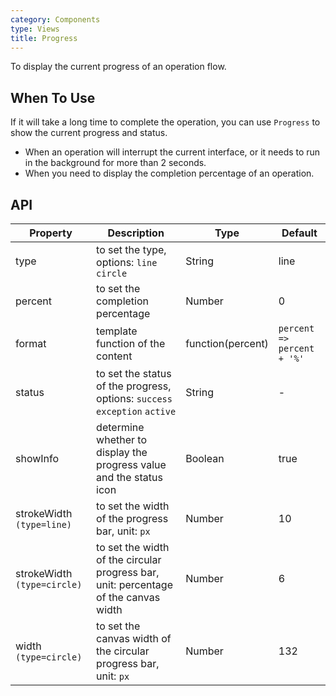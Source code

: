 ```yaml
---
category: Components
type: Views
title: Progress
---
```


To display the current progress of an operation flow.

## When To Use

If it will take a long time to complete the operation, you can use `Progress` to show the current progress and status.

- When an operation will interrupt the current interface, or it needs to run in the background for more than 2 seconds.
- When you need to display the completion percentage of an operation.

## API

Property | Description | Type | Default
-----|-----|-----|------
type | to set the type, options: `line` `circle` | String | line
percent | to set the completion percentage | Number | 0
format | template function of the content | function(percent) | `percent => percent + '%'`
status | to set the status of the progress, options: `success` `exception` `active` | String | -
showInfo | determine whether to display the progress value and the status icon | Boolean | true
strokeWidth `(type=line)` | to set the width of the progress bar, unit: `px` | Number | 10
strokeWidth `(type=circle)` | to set the width of the circular progress bar, unit: percentage of the canvas width | Number | 6
width `(type=circle)` | to set the canvas width of the circular progress bar, unit: `px` | Number | 132

